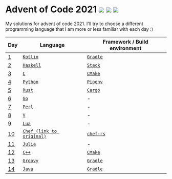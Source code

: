 # Advent of Code 2021 ![](https://img.shields.io/badge/day%20📅-15-blue) ![](https://img.shields.io/badge/days%20completed-14-green) ![](https://img.shields.io/badge/stars%20⭐-28-yellow)

My solutions for advent of code 2021.
I'll try to choose a different programming language that I am more or less familiar with each day :)

| Day             | Language                                                                    | Framework / Build environment                                              |
|-----------------|-----------------------------------------------------------------------------|----------------------------------------------------------------------------|
| [1](01-kotlin)  | [`Kotlin`](https://en.wikipedia.org/wiki/Kotlin_(programming_language))     | [`Gradle`](https://en.wikipedia.org/wiki/Gradle)                           |
| [2](02-haskell) | [`Haskell`](https://en.wikipedia.org/wiki/Haskell_(programming_language))   | [`Stack`](https://en.wikipedia.org/wiki/Stack_(Haskell))                   |
| [3](03-c)       | [`C`](https://en.wikipedia.org/wiki/C_(programming_language))               | [`CMake`](https://en.wikipedia.org/wiki/CMake)                             |
| [4](04-python)  | [`Python`](https://en.wikipedia.org/wiki/Python_(programming_language))     | [`Pipenv`](https://pipenv.pypa.io/)                                        |
| [5](05-rust)    | [`Rust`](https://en.wikipedia.org/wiki/Rust_(programming_language))         | [`Cargo`](https://en.wikipedia.org/wiki/Rust_(programming_language)#Cargo) |
| [6](06-go)      | [`Go`](https://en.wikipedia.org/wiki/Go_(programming_language))             | -                                                                          |
| [7](07-perl)    | [`Perl`](https://en.wikipedia.org/wiki/Perl)                                | -                                                                          |
| [8](08-v)       | [`V`](https://github.com/vlang/v)                                           | -                                                                          |
| [9](09-lua)     | [`Lua`](https://en.wikipedia.org/wiki/Lua_(programming_language))           | -                                                                          |
| [10](10-chef)   | [`Chef (link to original)`](https://www.dangermouse.net/esoteric/chef.html) | [`chef-rs`](https://github.com/Siphalor/chef-rs)                           |
| [11](11-julia)  | [`Julia`](https://en.wikipedia.org/wiki/Julia_(programming_language))       | -                                                                          |
| [12](12-c++)    | [`C++`](https://en.wikipedia.org/wiki/C%2B%2B)                              | [`CMake`](https://en.wikipedia.org/wiki/CMake)                             |
| [13](13-groovy) | [`Groovy`](https://en.wikipedia.org/wiki/Apache_Groovy)                     | [`Gradle`](https://en.wikipedia.org/wiki/Gradle)                           |
| [14](14-java)   | [`Java`](https://en.wikipedia.org/wiki/Java_(programming_language))         | [`Gradle`](https://en.wikipedia.org/wiki/Gradle)                           |
